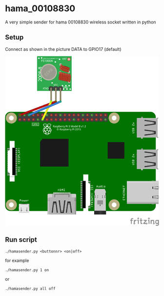 # hama_00108830
A very simple sender for hama 00108830 wireless socket written in python

## Setup
Connect as shown in the picture
DATA to GPIO17 (default)

![Wiring](wiring.png)

## Run script
```
./hamasender.py <buttonnr> <on|off>
```

for example
```
./hamasender.py 1 on
```
or
```
./hamasender.py all off
```
